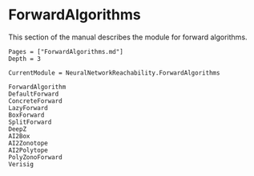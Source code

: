 # ForwardAlgorithms

This section of the manual describes the module for forward algorithms.

```@contents
Pages = ["ForwardAlgorithms.md"]
Depth = 3
```

```@meta
CurrentModule = NeuralNetworkReachability.ForwardAlgorithms
```

```@docs
ForwardAlgorithm
DefaultForward
ConcreteForward
LazyForward
BoxForward
SplitForward
DeepZ
AI2Box
AI2Zonotope
AI2Polytope
PolyZonoForward
Verisig
```
